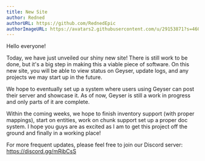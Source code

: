 ```yaml
---
title: New Site
author: Redned
authorURL: https://github.com/RednedEpic
authorImageURL: https://avatars2.githubusercontent.com/u/29153871?s=460&v=4
---
```


Hello everyone!

Today, we have just unveiled our shiny new site! There is still work to be done, but it's a big step
in making this a viable piece of software. On this new site, you will be able to view status on
Geyser, update logs, and any projects we may start up in the future.

We hope to eventually set up a system where users using Geyser can post their server
and showcase it. As of now, Geyser is still a work in progress and only parts of it are complete.

Within the coming weeks, we hope to finish inventory support (with proper mappings), start on entities,
work on chunk support set up a proper doc system. I hope you guys are as excited as I am to get this
project off the ground and finally in a working place!

For more frequent updates, please feel free to join our Discord server: https://discord.gg/mRjbCsS